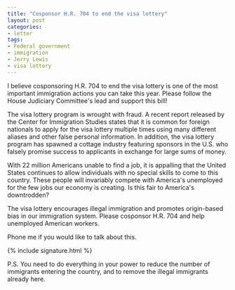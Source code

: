 ```yaml
---
title: "Cosponsor H.R. 704 to end the visa lottery"
layout: post
categories:
- letter
tags:
- Federal government
- immigration
- Jerry Lewis
- visa lottery
---
```


I believe cosponsoring H.R. 704 to end the visa lottery is one of the most important immigration actions you can take this year. Please follow the House Judiciary Committee's lead and support this bill!

The visa lottery program is wrought with fraud. A recent report released by the Center for Immigration Studies states that it is common for foreign nationals to apply for the visa lottery multiple times using many different aliases and other false personal information. In addition, the visa lottery program has spawned a cottage industry featuring sponsors in the U.S. who falsely promise success to applicants in exchange for large sums of money.

With 22 million Americans unable to find a job, it is appalling that the United States continues to allow individuals with no special skills to come to this country. These people will invariably compete with America's unemployed for the few jobs our economy is creating. Is this fair to America's downtrodden?

The visa lottery encourages illegal immigration and promotes origin-based bias in our immigration system. Please cosponsor H.R. 704 and help unemployed American workers.

Phone me if you would like to talk about this.

{% include signature.html %}

P.S. You need to do everything in your power to reduce the number of immigrants entering the country, and to remove the illegal immigrants already here.
